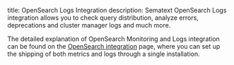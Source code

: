 title: OpenSearch Logs Integration
description: Sematext OpenSearch Logs integration allows you to check query distribution, analyze errors, deprecations and cluster manager logs and much more.

The detailed explanation of OpenSearch Monitoring and Logs integration can be found on the [OpenSearch integration](https://sematext.com/docs/integration/opensearch-integration/) page, where you can set up the shipping of both metrics and logs through a single installation.
